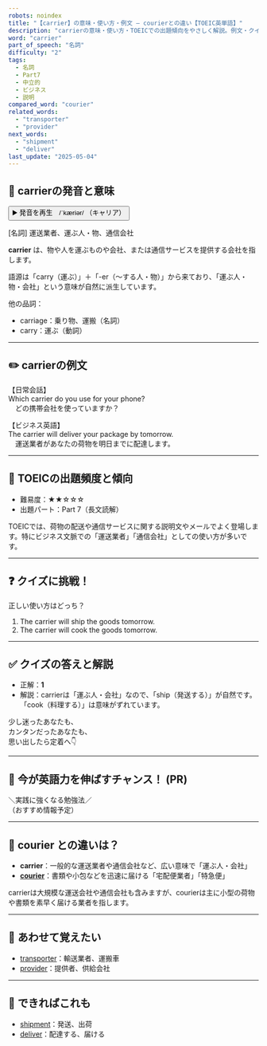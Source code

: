 ```yaml
---
robots: noindex
title: "【carrier】の意味・使い方・例文 ― courierとの違い【TOEIC英単語】"
description: "carrierの意味・使い方・TOEICでの出題傾向をやさしく解説。例文・クイズ付きでcourierとの違いもわかりやすく学べます。"
word: "carrier"
part_of_speech: "名詞"
difficulty: "2"
tags:
  - 名詞
  - Part7
  - 中立的
  - ビジネス
  - 説明
compared_word: "courier"
related_words:
  - "transporter"
  - "provider"
next_words:
  - "shipment"
  - "deliver"
last_update: "2025-05-04"
---
```


## 🔰 carrierの発音と意味

<button class="play-audio" onclick="playTTS('carrier')">
  <span class="play-audio-main">
    ▶️ 発音を再生　/ˈkæriər/
  </span>
  <span class="play-audio-sub">
    （キャリア）
  </span>
</button>

[名詞] 運送業者、運ぶ人・物、通信会社

**carrier** は、物や人を運ぶものや会社、または通信サービスを提供する会社を指します。

語源は「carry（運ぶ）」＋「-er（～する人・物）」から来ており、「運ぶ人・物・会社」という意味が自然に派生しています。

他の品詞：  
- carriage：乗り物、運搬（名詞）
- carry：運ぶ（動詞）

---

## ✏️ carrierの例文

【日常会話】  
Which carrier do you use for your phone?  
　どの携帯会社を使っていますか？

【ビジネス英語】  
The carrier will deliver your package by tomorrow.  
　運送業者があなたの荷物を明日までに配達します。

---

## 🎯 TOEICの出題頻度と傾向

- 難易度：★★☆☆☆
- 出題パート：Part 7（長文読解）

TOEICでは、荷物の配送や通信サービスに関する説明文やメールでよく登場します。特にビジネス文脈での「運送業者」「通信会社」としての使い方が多いです。

---

## ❓ クイズに挑戦！

正しい使い方はどっち？

1. The carrier will ship the goods tomorrow.  
2. The carrier will cook the goods tomorrow.

---

## ✅ クイズの答えと解説

- 正解：**1**
- 解説：carrierは「運ぶ人・会社」なので、「ship（発送する）」が自然です。「cook（料理する）」は意味がずれています。

少し迷ったあなたも、  
カンタンだったあなたも、  
思い出したら定着へ👇️

---

## 🚀 今が英語力を伸ばすチャンス！ (PR)

<div class="info-center">
＼実践に強くなる勉強法／<br>  
（おすすめ情報予定）
</div>

---

## 🤔  courier との違いは？

- **carrier**：一般的な運送業者や通信会社など、広い意味で「運ぶ人・会社」
- **[courier](/word/courier)**：書類や小包などを迅速に届ける「宅配便業者」「特急便」

carrierは大規模な運送会社や通信会社も含みますが、courierは主に小型の荷物や書類を素早く届ける業者を指します。

---

## 🧩 あわせて覚えたい

- [transporter](/word/transporter)：輸送業者、運搬車
- [provider](/word/provider)：提供者、供給会社

---

## 📖 できればこれも

- [shipment](/word/shipment)：発送、出荷
- [deliver](/word/deliver)：配達する、届ける

<!-- cvid: aid12_bid46 -->
